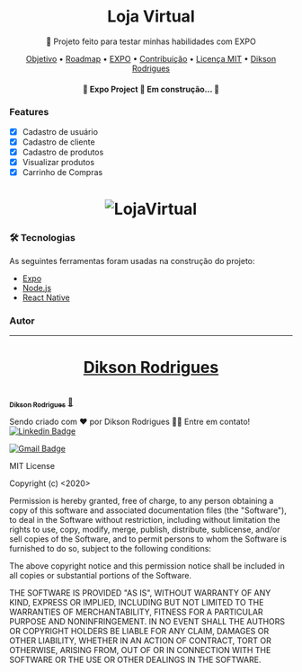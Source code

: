 <h1 align="center">Loja Virtual</h1>


<p align="center"> 🚀 Projeto feito para testar minhas habilidades com EXPO</p>

<p align="center">
 <a href="#objetivo">Objetivo</a> •
 <a href="#roadmap">Roadmap</a> • 
 <a href="#tecnologias">EXPO</a> • 
 <a href="#contribuicao">Contribuição</a> • 
 <a href="#licenc-a">Licença MIT</a> • 
 <a href="#autor">Dikson Rodrigues</a>
</p>

<h4 align="center"> 
	🚧  Expo Project 🚀 Em construção...  🚧
</h4>

### Features

- [x] Cadastro de usuário
- [x] Cadastro de cliente
- [x] Cadastro de produtos
- [x] Visualizar produtos
- [x] Carrinho de Compras

<h1 align="center">
  <img alt="LojaVirtual" title="#LojaVirtual" src="./assets/imagem.jpg" />
</h1>

### 🛠 Tecnologias

As seguintes ferramentas foram usadas na construção do projeto:

- [Expo](https://expo.io/)
- [Node.js](https://nodejs.org/en/)
- [React Native](https://reactnative.dev/)

### Autor
---

<a href="https://blog.rocketseat.com.br/author/thiago/">
	<h1 align="center">Dikson Rodrigues</h1>
 <br />
 <sub><b>Dikson Rodrigues</b></sub></a> <a href="https://www.linkedin.com/in/dikson-rodrigues-562b351a3//" title="EOS">🚀</a>


Sendo criado com ❤️ por Dikson Rodrigues 👋🏽 Entre em contato! <br/>
[![Linkedin Badge](https://img.shields.io/badge/-Dikson-blue?style=flat-square&logo=Linkedin&logoColor=white&link=https://www.linkedin.com/in/dikson-rodrigues-562b351a3)](https://www.linkedin.com/in/dikson-rodrigues-562b351a3) <br/>

[![Gmail Badge](https://img.shields.io/badge/-eoscreativetech@gmail.com-c14438?style=flat-square&logo=Gmail&logoColor=white&link=mailto:eoscreativetech@gmail.com)](mailto:eoscreativetech@gmail.com)

MIT License

Copyright (c) <2020> <Dikson Rodrigues>

Permission is hereby granted, free of charge, to any person obtaining a copy
of this software and associated documentation files (the "Software"), to deal
in the Software without restriction, including without limitation the rights
to use, copy, modify, merge, publish, distribute, sublicense, and/or sell
copies of the Software, and to permit persons to whom the Software is
furnished to do so, subject to the following conditions:

The above copyright notice and this permission notice shall be included in all
copies or substantial portions of the Software.

THE SOFTWARE IS PROVIDED "AS IS", WITHOUT WARRANTY OF ANY KIND, EXPRESS OR
IMPLIED, INCLUDING BUT NOT LIMITED TO THE WARRANTIES OF MERCHANTABILITY,
FITNESS FOR A PARTICULAR PURPOSE AND NONINFRINGEMENT. IN NO EVENT SHALL THE
AUTHORS OR COPYRIGHT HOLDERS BE LIABLE FOR ANY CLAIM, DAMAGES OR OTHER
LIABILITY, WHETHER IN AN ACTION OF CONTRACT, TORT OR OTHERWISE, ARISING FROM,
OUT OF OR IN CONNECTION WITH THE SOFTWARE OR THE USE OR OTHER DEALINGS IN THE
SOFTWARE.
